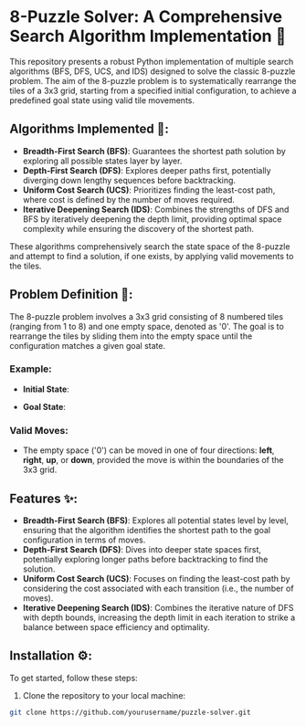 # 8-Puzzle Solver: A Comprehensive Search Algorithm Implementation 🧩

This repository presents a robust Python implementation of multiple search algorithms (BFS, DFS, UCS, and IDS) designed to solve the classic 8-puzzle problem. The aim of the 8-puzzle problem is to systematically rearrange the tiles of a 3x3 grid, starting from a specified initial configuration, to achieve a predefined goal state using valid tile movements.

## Algorithms Implemented 🚀:
- **Breadth-First Search (BFS)**: Guarantees the shortest path solution by exploring all possible states layer by layer.
- **Depth-First Search (DFS)**: Explores deeper paths first, potentially diverging down lengthy sequences before backtracking.
- **Uniform Cost Search (UCS)**: Prioritizes finding the least-cost path, where cost is defined by the number of moves required.
- **Iterative Deepening Search (IDS)**: Combines the strengths of DFS and BFS by iteratively deepening the depth limit, providing optimal space complexity while ensuring the discovery of the shortest path.

These algorithms comprehensively search the state space of the 8-puzzle and attempt to find a solution, if one exists, by applying valid movements to the tiles.

## Problem Definition 🧩:
The 8-puzzle problem involves a 3x3 grid consisting of 8 numbered tiles (ranging from 1 to 8) and one empty space, denoted as '0'. The goal is to rearrange the tiles by sliding them into the empty space until the configuration matches a given goal state.

### Example:
- **Initial State**:

- **Goal State**:

### Valid Moves:
- The empty space ('0') can be moved in one of four directions: **left**, **right**, **up**, or **down**, provided the move is within the boundaries of the 3x3 grid.

## Features ✨:
- **Breadth-First Search (BFS)**: Explores all potential states level by level, ensuring that the algorithm identifies the shortest path to the goal configuration in terms of moves.
- **Depth-First Search (DFS)**: Dives into deeper state spaces first, potentially exploring longer paths before backtracking to find the solution.
- **Uniform Cost Search (UCS)**: Focuses on finding the least-cost path by considering the cost associated with each transition (i.e., the number of moves).
- **Iterative Deepening Search (IDS)**: Combines the iterative nature of DFS with depth bounds, increasing the depth limit in each iteration to strike a balance between space efficiency and optimality.

## Installation ⚙️:
To get started, follow these steps:

1. Clone the repository to your local machine:
 ```bash
 git clone https://github.com/yourusername/puzzle-solver.git

